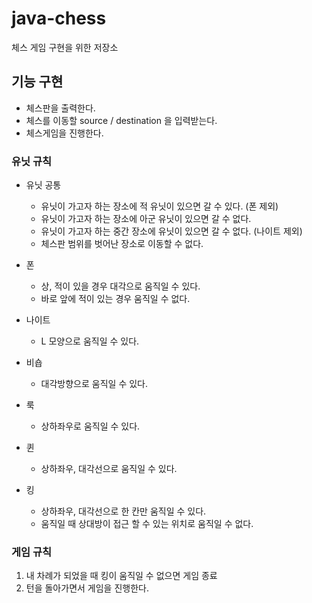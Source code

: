 # java-chess
체스 게임 구현을 위한 저장소


## 기능 구현
- 체스판을 출력한다.
- 체스를 이동할 source / destination 을 입력받는다.
- 체스게임을 진행한다.

### 유닛 규칙

- 유닛 공통
    - 유닛이 가고자 하는 장소에 적 유닛이 있으면 갈 수 있다. (폰 제외)
    - 유닛이 가고자 하는 장소에 아군 유닛이 있으면 갈 수 없다.
    - 유닛이 가고자 하는 중간 장소에 유닛이 있으면 갈 수 없다. (나이트 제외)
    - 체스판 범위를 벗어난 장소로 이동할 수 없다.

- 폰
    - 상, 적이 있을 경우 대각으로 움직일 수 있다.
    - 바로 앞에 적이 있는 경우 움직일 수 없다.

- 나이트
    - L 모양으로 움직일 수 있다.

- 비숍
    - 대각방향으로 움직일 수 있다.

- 룩
    - 상하좌우로 움직일 수 있다.

- 퀸
    - 상하좌우, 대각선으로 움직일 수 있다.

- 킹
    - 상하좌우, 대각선으로 한 칸만 움직일 수 있다.
    - 움직일 때 상대방이 접근 할 수 있는 위치로 움직일 수 없다.

### 게임 규칙
1. 내 차례가 되었을 때 킹이 움직일 수 없으면 게임 종료
2. 턴을 돌아가면서 게임을 진행한다.